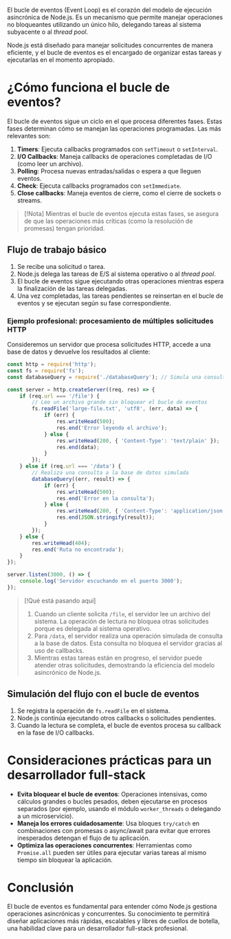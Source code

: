 El bucle de eventos (Event Loop) es el corazón del modelo de ejecución asincrónica de Node.js. Es un mecanismo que permite manejar operaciones no bloqueantes utilizando un único hilo, delegando tareas al sistema subyacente o al _thread pool_.

Node.js está diseñado para manejar solicitudes concurrentes de manera eficiente, y el bucle de eventos es el encargado de organizar estas tareas y ejecutarlas en el momento apropiado.


# ¿Cómo funciona el bucle de eventos?
El bucle de eventos sigue un ciclo en el que procesa diferentes fases. Estas fases determinan cómo se manejan las operaciones programadas. Las más relevantes son:

1. **Timers**: Ejecuta callbacks programados con `setTimeout` o `setInterval`.
2. **I/O Callbacks**: Maneja callbacks de operaciones completadas de I/O (como leer un archivo).
3. **Polling**: Procesa nuevas entradas/salidas o espera a que lleguen eventos.
4. **Check**: Ejecuta callbacks programados con `setImmediate`.
5. **Close callbacks**: Maneja eventos de cierre, como el cierre de sockets o streams.
> [!Nota]
>  Mientras el bucle de eventos ejecuta estas fases, se asegura de que las operaciones más críticas (como la resolución de promesas) tengan prioridad.


## Flujo de trabajo básico
1. Se recibe una solicitud o tarea.
2. Node.js delega las tareas de E/S al sistema operativo o al _thread pool_.
3. El bucle de eventos sigue ejecutando otras operaciones mientras espera la finalización de las tareas delegadas.
4. Una vez completadas, las tareas pendientes se reinsertan en el bucle de eventos y se ejecutan según su fase correspondiente.


### Ejemplo profesional: procesamiento de múltiples solicitudes HTTP
Consideremos un servidor que procesa solicitudes HTTP, accede a una base de datos y devuelve los resultados al cliente:
```javascript
const http = require('http');
const fs = require('fs');
const databaseQuery = require('./databaseQuery'); // Simula una consulta a la base de datos

const server = http.createServer((req, res) => {
    if (req.url === '/file') {
        // Lee un archivo grande sin bloquear el bucle de eventos
        fs.readFile('large-file.txt', 'utf8', (err, data) => {
            if (err) {
                res.writeHead(500);
                res.end('Error leyendo el archivo');
            } else {
                res.writeHead(200, { 'Content-Type': 'text/plain' });
                res.end(data);
            }
        });
    } else if (req.url === '/data') {
        // Realiza una consulta a la base de datos simulada
        databaseQuery((err, result) => {
            if (err) {
                res.writeHead(500);
                res.end('Error en la consulta');
            } else {
                res.writeHead(200, { 'Content-Type': 'application/json' });
                res.end(JSON.stringify(result));
            }
        });
    } else {
        res.writeHead(404);
        res.end('Ruta no encontrada');
    }
});

server.listen(3000, () => {
    console.log('Servidor escuchando en el puerto 3000');
});
```
>[!Qué está pasando aquí]
>1. Cuando un cliente solicita `/file`, el servidor lee un archivo del sistema. La operación de lectura no bloquea otras solicitudes porque es delegada al sistema operativo.
>2. Para `/data`, el servidor realiza una operación simulada de consulta a la base de datos. Esta consulta no bloquea el servidor gracias al uso de callbacks.
>3. Mientras estas tareas están en progreso, el servidor puede atender otras solicitudes, demostrando la eficiencia del modelo asincrónico de Node.js.


## Simulación del flujo con el bucle de eventos
1. Se registra la operación de `fs.readFile` en el sistema.
2. Node.js continúa ejecutando otros callbacks o solicitudes pendientes.
3. Cuando la lectura se completa, el bucle de eventos procesa su callback en la fase de I/O callbacks.


# Consideraciones prácticas para un desarrollador full-stack
- **Evita bloquear el bucle de eventos**: Operaciones intensivas, como cálculos grandes o bucles pesados, deben ejecutarse en procesos separados (por ejemplo, usando el módulo `worker_threads` o delegando a un microservicio).
- **Maneja los errores cuidadosamente**: Usa bloques `try/catch` en combinaciones con promesas o async/await para evitar que errores inesperados detengan el flujo de tu aplicación.
- **Optimiza las operaciones concurrentes**: Herramientas como `Promise.all` pueden ser útiles para ejecutar varias tareas al mismo tiempo sin bloquear la aplicación.


# Conclusión
El bucle de eventos es fundamental para entender cómo Node.js gestiona operaciones asincrónicas y concurrentes. Su conocimiento te permitirá diseñar aplicaciones más rápidas, escalables y libres de cuellos de botella, una habilidad clave para un desarrollador full-stack profesional.